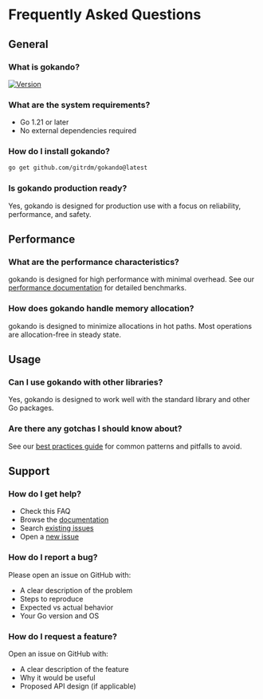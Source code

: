# Frequently Asked Questions

## General

### What is gokando?

[![Version](https://img.shields.io/badge/version-1.0.0-blue.svg)](https://github.com/gitrdm/gokando/releases)

### What are the system requirements?

- Go 1.21 or later
- No external dependencies required

### How do I install gokando?

```bash
go get github.com/gitrdm/gokando@latest
```

### Is gokando production ready?

Yes, gokando is designed for production use with a focus on reliability, performance, and safety.

## Performance

### What are the performance characteristics?

gokando is designed for high performance with minimal overhead. See our [performance documentation](performance.md) for detailed benchmarks.

### How does gokando handle memory allocation?

gokando is designed to minimize allocations in hot paths. Most operations are allocation-free in steady state.

## Usage

### Can I use gokando with other libraries?

Yes, gokando is designed to work well with the standard library and other Go packages.

### Are there any gotchas I should know about?

See our [best practices guide](best-practices.md) for common patterns and pitfalls to avoid.

## Support

### How do I get help?

- Check this FAQ
- Browse the [documentation](../README.md)
- Search [existing issues](https://github.com/gitrdm/gokando/issues)
- Open a [new issue](https://github.com/gitrdm/gokando/issues/new)

### How do I report a bug?

Please open an issue on GitHub with:

- A clear description of the problem
- Steps to reproduce
- Expected vs actual behavior
- Your Go version and OS

### How do I request a feature?

Open an issue on GitHub with:

- A clear description of the feature
- Why it would be useful
- Proposed API design (if applicable)
